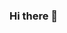 ### Hi there 👋

<!--
**mansuurah/mansuurah** is a ✨ _special_ ✨ repository because its `README.md` (this file) appears on your GitHub profile.

👋 Hi there, my name is Mansurah

👋 I'm a Data and Business Intelligence Analyst

👀 I'm interested in Data and Business Analytics

🌱 I currently use SQL, Excel and Business Intelligence tools like Tableau for data analysis, querrying, manipulation and visualization

🎥 When I'm not analyzing data, I'm volunteering, reading academic papers and journals or playing games.

💞️ I am available for Data Analyst and Business Intelligence roles. Kindly reach out to me via Linkedin and Twitter.

📫 How to reach me : Linkedin: @Imam Aliagan Mansurah, Twitter: @susu__ia
